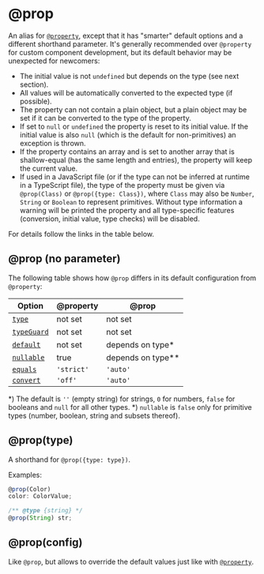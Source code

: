 ---
---
# @prop

An alias for [`@property`](./@property.md), except that it has "smarter" default options and a different shorthand parameter. It's generally recommended over `@property` for custom component development, but its default behavior may be unexpected for newcomers:

* The initial value is not `undefined` but depends on the type (see next section).
* All values will be automatically converted to the expected type (if possible).
* The property can not contain a plain object, but a plain object may be set if it can be converted to the type of the property.
* If set to `null` or `undefined` the property is reset to its initial value. If the initial value is also `null` (which is the default for non-primitives) an exception is thrown.
* If the property contains an array and is set to another array that is shallow-equal (has the same length and entries), the property will keep the current value.
* If used in a JavaScript file (or if the type can not be inferred at runtime in a TypeScript file), the type of the property must be given via `@prop(Class)` or `@prop({type: Class})`, where `Class` may also be `Number`, `String` or `Boolean` to represent primitives. Without type information a warning will be printed the property and all type-specific features (conversion, initial value, type checks) will be disabled.

For details follow the links in the table below.

## @prop (no parameter)

The following table shows how `@prop` differs in its default configuration from `@property`:

Option      | @property  | @prop
------------|------------|--------
[`type`](./@property.md#configtype)      | not set    | not set
[`typeGuard`](./@property.md#configtypeguard) | not set    | not set
[`default`](./@property.md#configdefault)   | not set    | depends on type*
[`nullable`](./@property.md#confignullable)  | true       | depends on type**
[`equals`](./@property.md#configequals)    | `'strict'` | `'auto'`
[`convert`](./@property.md#configconvert)   | `'off'`    | `'auto'`

*) The default is `''` (empty string) for strings, `0` for numbers, `false` for booleans and `null` for all other types.
*) `nullable` is `false` only for primitive types (number, boolean, string and subsets thereof).

## @prop(type)

A shorthand for `@prop({type: type})`.

Examples:

```ts
@prop(Color)
color: ColorValue;

/** @type {string} */
@prop(String) str;
```

## @prop(config)

Like `@prop`, but allows to override the default values just like with [`@property`](./@property.md#propertyconfig).
